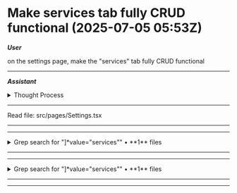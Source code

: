 <!-- Generated by SpecStory -->

# Make services tab fully CRUD functional (2025-07-05 05:53Z)

_**User**_

on the settings page, make the "services" tab fully CRUD functional

---

_**Assistant**_

<think><details><summary>Thought Process</summary>**Analyzing CRUD implementation**

The user wants the "services" tab on the settings page to be fully CRUD functional. I need to analyze the settings page's current structure to see how I can implement this. The next step is inspecting the "src/pages/Settings.tsx" file since it seems to contain the relevant code. I'll check for any existing tabs that might be related to this functionality. Then, I can start planning how to add the CRUD operations effectively.</details></think>

---

Read file: src/pages/Settings.tsx

---



---

<details>
            <summary>Grep search for "<TabsTrigger[^>]*value="services"" • **1** files</summary>
        
| File | Line | Match |
|------|------|-------|
| `file:///c%3A/Users/jacob/Downloads/sebenza%20codebase%20beta%202/advocate-ops-hub/src/pages/Settings.tsx` | L2896 | `<TabsTrigger value="services">Services</TabsTrigger>` |

</details>

---



---

<details>
            <summary>Grep search for "<TabsContent[^>]*value="services"" • **1** files</summary>
        
| File | Line | Match |
|------|------|-------|
| `file:///c%3A/Users/jacob/Downloads/sebenza%20codebase%20beta%202/advocate-ops-hub/src/pages/Settings.tsx` | L3644 | `<TabsContent value="services" className="space-y-6">` |

</details>

---



---

